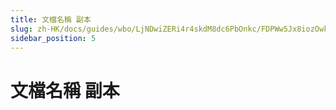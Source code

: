 ```yaml
---
title: 文檔名稱 副本
slug: zh-HK/docs/guides/wbo/LjNDwiZERi4r4skdM8dc6PbOnkc/FDPWw5Jx8iozOwk0K0Sc5Vzxngd/X6vxwTE6hiXQPZk44lsc9E0xnuc
sidebar_position: 5
---
```



# 文檔名稱 副本

